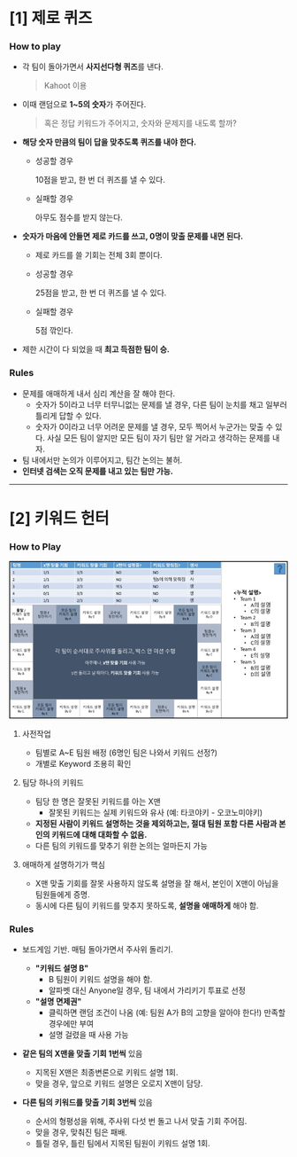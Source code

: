 

# [1] 제로 퀴즈

### How to play

- 각 팀이 돌아가면서 **사지선다형 퀴즈**를 낸다.

  > Kahoot 이용

- 이때 랜덤으로 **1~5의 숫자**가 주어진다. 

  > 혹은 정답 키워드가 주어지고, 숫자와 문제지를 내도록 할까?

- **해당 숫자 만큼의 팀이 답을 맞추도록 퀴즈를 내야 한다.** 

  - 성공할 경우

    10점을 받고, 한 번 더 퀴즈를 낼 수 있다.

  - 실패할 경우

    아무도 점수를 받지 않는다.

- **숫자가 마음에 안들면 제로 카드를 쓰고, 0명이 맞출 문제를 내면 된다.** 

  - 제로 카드를 쓸 기회는 전체 3회 뿐이다.

  - 성공할 경우

    25점을 받고, 한 번 더 퀴즈를 낼 수 있다.

  - 실패할 경우

    5점 깎인다.

- 제한 시간이 다 되었을 때 **최고 득점한 팀이 승.**



### Rules

- 문제를 애매하게 내서 심리 계산을 잘 해야 한다.
  - 숫자가 5이라고 너무 터무니없는 문제를 낼 경우, 다른 팀이 눈치를 채고 일부러 틀리게 답할 수 있다.
  - 숫자가 0이라고 너무 어려운 문제를 낼 경우, 모두 찍어서 누군가는 맞출 수 있다. 사실 모든 팀이 알지만 모든 팀이 자기 팀만 알 거라고 생각하는 문제를 내자.
- 팀 내에서만 논의가 이루어지고, 팀간 논의는 불허.
- **인터넷 검색는 오직 문제를 내고 있는 팀만 가능.**

---

# [2] 키워드 헌터

### How to Play

![](keyword-hunter.jpg)

1. 사전작업
   - 팀별로 A~E 팀원 배정 (6명인 팀은 나와서 키워드 선정?)
   - 개별로 Keyword 조용히 확인

2. 팀당 하나의 키워드
   - 팀당 한 명은 잘못된 키워드를 아는 X맨
     - 잘못된 키워드는 실제 키워드와 유사 (예: 타코야키 - 오코노미야키)
   - **지정된 사람이 키워드 설명하는 것을 제외하고는, 절대 팀원 포함 다른 사람과 본인의 키워드에 대해 대화할 수 없음.** 
   - 다른 팀의 키워드를 맞추기 위한 논의는 얼마든지 가능
3. 애매하게 설명하기가 핵심
   - X맨 맞출 기회를 잘못 사용하지 않도록 설명을 잘 해서, 본인이 X맨이 아님을 팀원들에게 증명.
   - 동시에 다른 팀이 키워드를 맞추지 못하도록, **설명을 애매하게** 해야 함.



### Rules

- 보드게임 기반. 매팀 돌아가면서 주사위 돌리기.
  - **"키워드 설명 B"**
    - B 팀원이 키워드 설명을 해야 함.
    - 알파벳 대신 Anyone일 경우, 팀 내에서 가리키기 투표로 선정
  - **"설명 면제권"**
    - 클릭하면 랜덤 조건이 나옴 (예: 팀원 A가 B의 고향을 알아야 한다!) 만족할 경우에만 부여
    - 설명 걸렸을 때 사용 가능
- **같은 팀의 X맨을 맞출 기회 1번씩** 있음
  - 지목된 X맨은 최종변론으로 키워드 설명 1회.
  - 맞을 경우, 앞으로 키워드 설명은 오로지 X맨이 담당.

- **다른 팀의 키워드를 맞출 기회 3번씩** 있음
  - 순서의 형평성을 위해, 주사위 다섯 번 돌고 나서 맞출 기회 주어짐.
  - 맞을 경우, 맞춰진 팀은 패배.
  - 틀릴 경우, 틀린 팀에서 지목된 팀원이 키워드 설명 1회.
